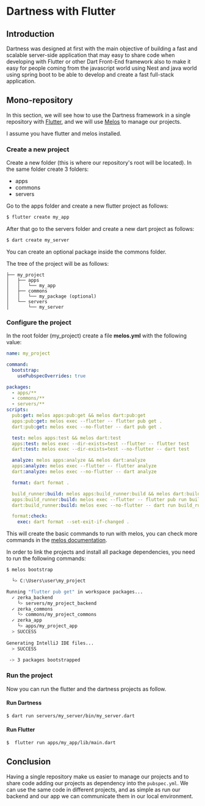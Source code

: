 # Dartness with Flutter

## Introduction

Dartness was designed at first with the main objective of building a fast and scalable server-side application that may
easy to share code when developing with Flutter or other Dart Front-End framework also to make it easy for people coming
from the javascript world using Nest and java world using spring boot to be able to develop and create a fast full-stack
application.

## Mono-repository

In this section, we will see how to use the Dartness framework in a single repository
with [Flutter](https://flutter.dev/), and we will use [Melos](https://melos.invertase.dev/) to manage our projects.

I assume you have flutter and melos installed.

### Create a new project

Create a new folder (this is where our repository's root will be located).
In the same folder create 3 folders:

- apps
- commons
- servers

Go to the apps folder and create a new flutter project as follows:

```bash
$ flutter create my_app
```

After that go to the servers folder and create a new dart project as follows:

```bash
$ dart create my_server
```

You can create an optional package inside the commons folder.

The tree of the project will be as follows:

```
├── my_project
│   ├── apps
│   │   └── my_app
│   ├── commons
│   │   └── my_package (optional)
│   └── servers
│       └── my_server
```

### Configure the project

In the root folder (my_project) create a file **melos.yml** with the following value:

```yaml
name: my_project

command:
  bootstrap:
    usePubspecOverrides: true

packages:
  - apps/**
  - commons/**
  - servers/**
scripts:
  pub:get: melos apps:pub:get && melos dart:pub:get
  apps:pub:get: melos exec --flutter -- flutter pub get .
  dart:pub:get: melos exec --no-flutter -- dart pub get .

  test: melos apps:test && melos dart:test
  apps:test: melos exec --dir-exists=test --flutter -- flutter test
  dart:test: melos exec --dir-exists=test --no-flutter -- dart test

  analyze: melos apps:analyze && melos dart:analyze
  apps:analyze: melos exec --flutter -- flutter analyze
  dart:analyze: melos exec --no-flutter -- dart analyze

  format: dart format .

  build_runner:build: melos apps:build_runner:build && melos dart:build_runner:build
  apps:build_runner:build: melos exec --flutter -- flutter pub run build_runner build --delete-conflicting-outputs
  dart:build_runner:build: melos exec --no-flutter -- dart run build_runner build --delete-conflicting-outputs

  format:check:
    exec: dart format --set-exit-if-changed .

```

This will create the basic commands to run with melos, you can check more commands in
the [melos documentation](https://melos.invertase.dev/docs/).

In order to link the projects and install all package dependencies, you need to run the following commands:

```bash
$ melos bootstrap

  └> C:\Users\user\my_project

Running "flutter pub get" in workspace packages...
  ✓ zerka_backend
    └> servers/my_project_backend
  ✓ zerka_commons
    └> commons/my_project_commons
  ✓ zerka_app
    └> apps/my_project_app           
  > SUCCESS                     
                                
Generating IntelliJ IDE files...
  > SUCCESS

 -> 3 packages bootstrapped

```

### Run the project

Now you can run the flutter and the dartness projects as follow.

#### Run Dartness

```bash
$ dart run servers/my_server/bin/my_server.dart
```

#### Run Flutter

```bash
$  flutter run apps/my_app/lib/main.dart
```

## Conclusion

Having a single repository make us easier to manage our projects and to share code adding our projects as dependency
into the `pubspec.yml`. We can use the same code in different projects, and as simple as run our backend and our app we
can communicate them in our local environment.